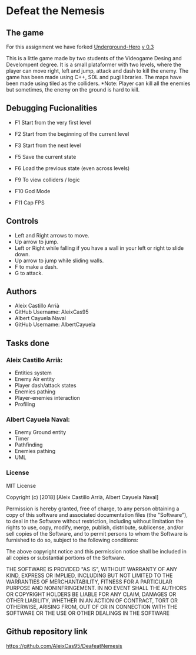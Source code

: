 ﻿# Defeat the Nemesis

## The game

For this assignment we have forked [Underground-Hero](https://github.com/MAtaur00/Underground-Hero) [v 0.3](https://github.com/MAtaur00/Underground-Hero/tree/0.3)

This is a little game made by two students of the Videogame Desing and Develompent degree. It is a small plataformer with two levels, where the player can move right, left and jump, attack and dash to kill the enemy.
The game has been made using C++, SDL and pugi libraries. 
The maps have been made using tiled as the colliders.
*Note: Player can kill all the enemies but sometimes, the enemy on the ground is hard to kill.

## Debugging Fucionalities

* F1  Start from the very first level 

* F2  Start from the beginning of the current level

* F3 Start from the next level

* F5  Save the current state 

* F6  Load the previous state (even across levels)

* F9  To view colliders / logic 

* F10 God Mode

* F11 Cap FPS

## Controls

* Left and Right arrows to move.
* Up arrow to jump.
* Left or Right while falling if you have a wall in your left or right to slide down.
* Up arrow to jump while sliding walls.
* F to make a dash.
* G to attack.

## Authors 

 * Aleix Castillo Arrià
 * GitHub Username: AleixCas95
 * Albert Cayuela Naval
 * GitHub Username: AlbertCayuela
 
 ## Tasks done
 
 ### Aleix Castillo Arrià:
 * Entities system
 * Enemy Air entity
 * Player dash/attack states
 * Enemies pathing
 * Player-enemies interaction
 * Profiling
 
 ### Albert Cayuela Naval:
 * Enemy Ground entity
 * Timer 
 * Pathfinding
 * Enemies pathing
 * UML

 ### License
 
 MIT License
 
 Copyright (c) [2018] [Aleix Castillo Arrià, Albert Cayuela Naval]
 
Permission is hereby granted, free of charge, to any person obtaining a copy
of this software and associated documentation files (the "Software"), to deal
in the Software without restriction, including without limitation the rights
to use, copy, modify, merge, publish, distribute, sublicense, and/or sell
copies of the Software, and to permit persons to whom the Software is
furnished to do so, subject to the following conditions:

The above copyright notice and this permission notice shall be included in all
copies or substantial portions of the Software.

THE SOFTWARE IS PROVIDED "AS IS", WITHOUT WARRANTY OF ANY KIND, EXPRESS OR
IMPLIED, INCLUDING BUT NOT LIMITED TO THE WARRANTIES OF MERCHANTABILITY,
FITNESS FOR A PARTICULAR PURPOSE AND NONINFRINGEMENT. IN NO EVENT SHALL THE
AUTHORS OR COPYRIGHT HOLDERS BE LIABLE FOR ANY CLAIM, DAMAGES OR OTHER
LIABILITY, WHETHER IN AN ACTION OF CONTRACT, TORT OR OTHERWISE, ARISING FROM,
OUT OF OR IN CONNECTION WITH THE SOFTWARE OR THE USE OR OTHER DEALINGS IN THE
SOFTWARE

## Github repository link

https://github.com/AleixCas95/DeafeatNemesis
